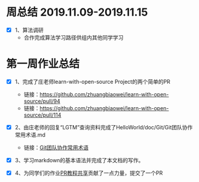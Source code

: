 # 周总结 2019.11.09-2019.11.15
- [x] 1、算法调研
    * 合作完成算法学习路径供组内其他同学学习

# 第一周作业总结
- [x] 1、完成了庄老师learn-with-open-source Project的两个简单的PR 
  * 链接：https://github.com/zhuangbiaowei/learn-with-open-source/pull/94
  * 链接：https://github.com/zhuangbiaowei/learn-with-open-source/pull/114
 
- [x] 2、由庄老师的回复“LGTM”查询资料完成了HelloWorld/doc/Git/Git团队协作常用术语.md
  * 链接：[Git团队协作常用术语](https://github.com/OS-ABC/HelloWorld/blob/master/doc/Git/Git%E5%9B%A2%E9%98%9F%E5%8D%8F%E4%BD%9C%E5%B8%B8%E7%94%A8%E6%9C%AF%E8%AF%AD.md)
  
- [x] 3、学习markdown的基本语法并完成了本文档的写作。

- [x] 4、为同学们的作业[PR教程共享](https://github.com/OS-ABC/HelloWorld/tree/master/doc/Start)贡献了一点力量，提交了一个PR
 

